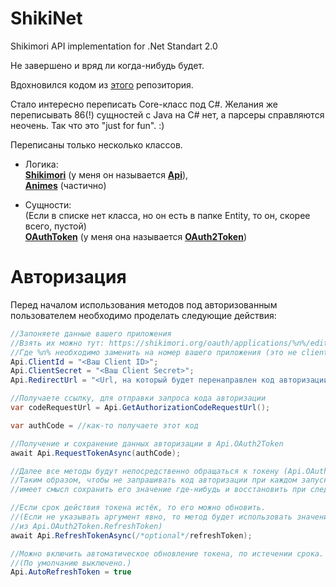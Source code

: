 # ShikiNet
Shikimori API implementation for .Net Standart 2.0

Не завершено и вряд ли когда-нибудь будет. 

Вдохновился кодом из [этого](https://github.com/Firely-Pasha/JShikiApi) репозитория. 

Стало интересно переписать Core-класс под C#. Желания же переписывать 86(!) сущностей с Java на C# нет, а парсеры справляются неочень.
Так что это "just for fun". :)

Переписаны только несколько классов.

* Логика: <br />
[**Shikimori**](https://github.com/Firely-Pasha/JShikiApi/blob/master/src/main/java/net/pagala/JShikiApi/Core/Shikimori.java) (у меня он называется [**Api**](https://github.com/MrModest/ShikiNet/blob/master/ShikiNet/Core/Api.cs)), <br />
[**Animes**](https://github.com/Firely-Pasha/JShikiApi/blob/master/src/main/java/net/pagala/JShikiApi/Core/Animes.java) (частично)

* Сущности: <br />
(Если в списке нет класса, но он есть в папке Entity, то он, скорее всего, пустой)<br />
[**OAuthToken**](https://github.com/Firely-Pasha/JShikiApi/blob/master/src/main/java/net/pagala/JShikiApi/Items/OAuthToken.java) (у меня она называется [**OAuth2Token**](https://github.com/MrModest/ShikiNet/blob/master/ShikiNet/Entity/OAuth2Token.cs))

# Авторизация
Перед началом использования методов под авторизованным пользователем необходимо проделать следующие действия:

```c#
//Запоняете данные вашего приложения
//Взять их можно тут: https://shikimori.org/oauth/applications/%n%/edit
//Где %n% необходимо заменить на номер вашего приложения (это не client_id)
Api.ClientId = "<Ваш Client ID>";
Api.ClientSecret = "<Ваш Client Secret>";
Api.RedirectUrl = "<Url, на который будет перенаправлен код авторизации>";

//Получаете ссылку, для отправки запроса кода авторизации
var codeRequestUrl = Api.GetAuthorizationCodeRequestUrl(); 

var authCode = //как-то получаете этот код

//Получение и сохранение данных авторизации в Api.OAuth2Token
await Api.RequestTokenAsync(authCode);

//Далее все методы будут непосредственно обращаться к токену (Api.OAuth2Token.AccessToken)
//Таким образом, чтобы не запрашивать код авторизации при каждом запуске приложения,
//имеет смысл сохранить его значение где-нибудь и восстановить при следующем запуске. 

//Если срок действия токена истёк, то его можно обновить.
//(Если не указывать аргумент явно, то метод будет использовать значение
//из Api.OAuth2Token.RefreshToken)
await Api.RefreshTokenAsync(/*optional*/refreshToken); 

//Можно включить автоматическое обновление токена, по истечении срока.
//(По умолчанию выключено.)
Api.AutoRefreshToken = true
